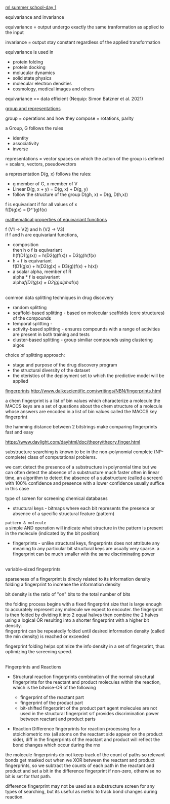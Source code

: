 <ins>ml summer school-day 1</ins>

equivariance and invariance

equivariance = output undergo exactly the same tranformation as applied to the input

invariance = output stay constant regardless of the applied transformation


equivariance is used in
- protein folding
- protein docking
- molucular dynamics
- solid state physics
- molecular electron densities
- cosmology, medical images and others

equivariance == data efficient (Nequip: Simon Batzner et al. 2021)

<ins>group and representations</ins>

group = operations and how they compose = rotations, parity

a Group, G follows the rules
- identity
- associativity
- inverse

representations = vector spaces on which the action of the group is defined = scalars, vectors, pseudovectors

a representation D(g, x) follows the rules:
- g member of G, x member of V
- Linear D(g, x + y) = D(g, x) + D(g, y)
- follow the structure of the group D(gh, x) = D(g, D(h,x))

f is equivariant if for all values of x \
f(D(g)x) = D^'(g)f(x)

<ins>mathematical properties of equivariant functions</ins>

f (V1 -> V2) and h (V2 -> V3)\
if f and h are equivariant functions, 
-  composition\
then h o f is equivariant\
h(f(D1(g)x)) = h(D2(g)f(x)) = D3(g)h(f(x)
- h + f is equivariant\
f(D1(g)x) + h(D2(g)x) = D3(g)(f(x) + h(x))
- a scalar alpha, member of R\
alpha * f is equivariant\
alpha*f(D1(g)x) = D2(g)alpha*f(x)

\
common data splitting techniques in drug discovery
- random splitting
- scaffold-based splitting - based on molecular scaffolds (core structures) of the compounds
- temporal splitting - 
- activity-based splitting - ensures compounds with a range of activities are present in both training and tests
- cluster-based splitting - group similiar compounds using clustering algos


choice of splitting approach:
- stage and purpose of the drug discovery program
- the structural diversity of the dataset
- the xteristics of the deployment set to which the predictive model will be applied


<ins>fingerprints</ins>
http://www.dalkescientific.com/writings/NBN/fingerprints.html

a chem fingerprint is a list of bin values which characterize a molecule
 the MACCS keys are a set of questions about the chem structure of a molecule whose answers are encoded in a list of bin values called the MACCS key fingerprint

 the hamming distance between 2 bitstrings make comparing fingerprints fast and easy

 https://www.daylight.com/dayhtml/doc/theory/theory.finger.html

substructure searching is known to be in the non-polynomial complete (NP-complete) class of computational problems.

we cant detect the presence of a substructure in polynomial time but we can often detect the absence of a substructure much faster often in linear time, an algorithm to detect the absence of a substructure (called a screen) with 100% confidence and presence with a lower confidence usually suffice in this case


type of screen for screening chemical databases

- structural keys - bitmaps where each bit represents the presence or absence of a specific structural feature (pattern)

 ```pattern & molecule```\
 a simple AND operation will indicate what structure in the pattern is present in the molecule (indicated by the bit position)

- fingerprints - unlike structural keys, fingerprints does not attribute any meaning to any particular bit
structural keys are usually very sparse. a fingerprint can be much smaller with the same discriminating power

\
variable-sized fingerprints

sparseness of a fingerprint is direcly related to its information density
folding a fingerprint to increase the information density

bit density is the ratio of "on" bits to the total number of bits

the folding process begins with a fixed fingerprint size that is large enough to accurately represent any molecule we expect to encouter. the fingerprint is then folded by dividing it into 2 equal halves then combine the 2 halves using a logical OR resulting into a shorter fingerprint with a higher bit density.\
fingerprint can be repeatedly folded until desired information density (called the min density) is reached or exceeded

fingerprint folding helps optimize the info density in a set of fingerprint, thus optimizing the screening speed.

\
Fingerprints and Reactions
- Structural reaction fingerprints
combination of the normal structural fingerprints for the reactant and product molecules within the reaction, which is the bitwise-OR of the following
	- fingerprint of the reactant part
	- fingerprint of the product part
	- bit-shifted fingerprint of the product part
agent molecules are not used in the structural fingerprint
srf provides discrimination power between reactant and product parts

- Reaction Difference fingerprints
for reaction processing
for a stoichiometric rnx (all atoms on the reactant side appear on the product side), diff in the fingerprints of the reactant and product will reflect the bond changes which occur during the rnx

the molecule fingerprints do not keep track of the count of paths so relevant bonds get masked out when we XOR between the reactant and product fingerprints, so we subtract the counts of each path in the reactant and product and set a bit in the difference fingerprint if non-zero, otherwise no bit is set for that path.

difference fingerprint may not be used as a substructure screen for any types of searching, but its useful as metric to track bond changes during reaction.


